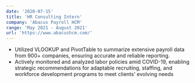 ```yaml
---
date: '2020-07-15'
title: 'HR Consulting Intern'
company: 'Abacus Payroll HCM'
range: 'May 2021 - August 2021'
url: 'https://www.abacushcm.com/'
---
```


- Utilized VLOOKUP and PivotTable to summarize extensive payroll data from 900+ companies, ensuring accurate and reliable reporting.
- Actively monitored and analyzed labor policies amid COVID-19, enabling strategic recommendations for adaptable recruiting, staffing, and workforce development programs to meet clients' evolving needs
